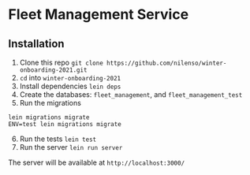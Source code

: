 # Fleet Management Service

## Installation

1. Clone this repo `git clone https://github.com/nilenso/winter-onboarding-2021.git`
2. `cd` into `winter-onboarding-2021`
3. Install dependencies `lein deps`
4. Create the databases: `fleet_management`, and `fleet_management_test`
5. Run the migrations
```
lein migrations migrate
ENV=test lein migrations migrate
```
6. Run the tests `lein test`
7. Run the server `lein run server`

The server will be available at `http://localhost:3000/`
